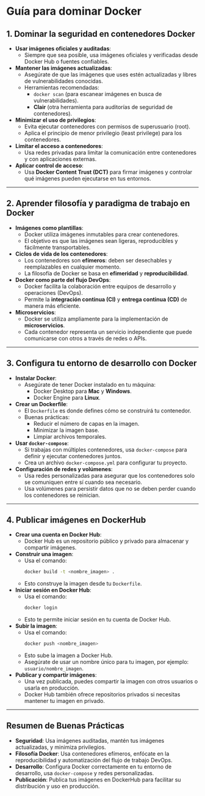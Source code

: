 # Guía para dominar Docker

## 1. **Dominar la seguridad en contenedores Docker**
   - **Usar imágenes oficiales y auditadas**:
     - Siempre que sea posible, usa imágenes oficiales y verificadas desde Docker Hub o fuentes confiables.
   - **Mantener las imágenes actualizadas**:
     - Asegúrate de que las imágenes que uses estén actualizadas y libres de vulnerabilidades conocidas.
     - Herramientas recomendadas: 
       - `docker scan` (para escanear imágenes en busca de vulnerabilidades).
       - **Clair** (otra herramienta para auditorías de seguridad de contenedores).
   - **Minimizar el uso de privilegios**:
     - Evita ejecutar contenedores con permisos de superusuario (root).
     - Aplica el principio de menor privilegio (least privilege) para los contenedores.
   - **Limitar el acceso a contenedores**:
     - Usa redes privadas para limitar la comunicación entre contenedores y con aplicaciones externas.
   - **Aplicar control de acceso**:
     - Usa **Docker Content Trust (DCT)** para firmar imágenes y controlar qué imágenes pueden ejecutarse en tus entornos.

---

## 2. **Aprender filosofía y paradigma de trabajo en Docker**
   - **Imágenes como plantillas**:
     - Docker utiliza imágenes inmutables para crear contenedores.
     - El objetivo es que las imágenes sean ligeras, reproducibles y fácilmente transportables.
   - **Ciclos de vida de los contenedores**:
     - Los contenedores son **efímeros**: deben ser desechables y reemplazables en cualquier momento.
     - La filosofía de Docker se basa en **efimeridad** y **reproducibilidad**.
   - **Docker como parte del flujo DevOps**:
     - Docker facilita la colaboración entre equipos de desarrollo y operaciones (DevOps).
     - Permite la **integración continua (CI)** y **entrega continua (CD)** de manera más eficiente.
   - **Microservicios**:
     - Docker se utiliza ampliamente para la implementación de **microservicios**.
     - Cada contenedor representa un servicio independiente que puede comunicarse con otros a través de redes o APIs.

---

## 3. **Configura tu entorno de desarrollo con Docker**
   - **Instalar Docker**:
     - Asegúrate de tener Docker instalado en tu máquina:
       - Docker Desktop para **Mac** y **Windows**.
       - Docker Engine para **Linux**.
   - **Crear un Dockerfile**:
     - El `Dockerfile` es donde defines cómo se construirá tu contenedor.
     - Buenas prácticas:
       - Reducir el número de capas en la imagen.
       - Minimizar la imagen base.
       - Limpiar archivos temporales.
   - **Usar `docker-compose`**:
     - Si trabajas con múltiples contenedores, usa `docker-compose` para definir y ejecutar contenedores juntos.
     - Crea un archivo `docker-compose.yml` para configurar tu proyecto.
   - **Configuración de redes y volúmenes**:
     - Usa redes personalizadas para asegurar que los contenedores solo se comuniquen entre sí cuando sea necesario.
     - Usa volúmenes para persistir datos que no se deben perder cuando los contenedores se reinician.

---

## 4. **Publicar imágenes en DockerHub**
   - **Crear una cuenta en Docker Hub**:
     - Docker Hub es un repositorio público y privado para almacenar y compartir imágenes.
   - **Construir una imagen**:
     - Usa el comando: 
       ```bash
       docker build -t <nombre_imagen> .
       ```
     - Esto construye la imagen desde tu `Dockerfile`.
   - **Iniciar sesión en Docker Hub**:
     - Usa el comando:
       ```bash
       docker login
       ```
     - Esto te permite iniciar sesión en tu cuenta de Docker Hub.
   - **Subir la imagen**:
     - Usa el comando:
       ```bash
       docker push <nombre_imagen>
       ```
     - Esto sube la imagen a Docker Hub.
     - Asegúrate de usar un nombre único para tu imagen, por ejemplo: `usuario/nombre_imagen`.
   - **Publicar y compartir imágenes**:
     - Una vez publicada, puedes compartir la imagen con otros usuarios o usarla en producción.
     - Docker Hub también ofrece repositorios privados si necesitas mantener tu imagen en privado.

---

## Resumen de Buenas Prácticas
   - **Seguridad**: Usa imágenes auditadas, mantén tus imágenes actualizadas, y minimiza privilegios.
   - **Filosofía Docker**: Usa contenedores efímeros, enfócate en la reproducibilidad y automatización del flujo de trabajo DevOps.
   - **Desarrollo**: Configura Docker correctamente en tu entorno de desarrollo, usa `docker-compose` y redes personalizadas.
   - **Publicación**: Publica tus imágenes en DockerHub para facilitar su distribución y uso en producción.

